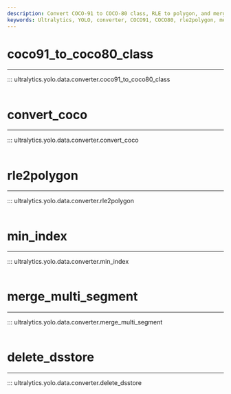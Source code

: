 ```yaml
---
description: Convert COCO-91 to COCO-80 class, RLE to polygon, and merge multi-segment images with Ultralytics YOLO data converter. Improve your object detection.
keywords: Ultralytics, YOLO, converter, COCO91, COCO80, rle2polygon, merge_multi_segment, annotations
---
```


# coco91_to_coco80_class
---
::: ultralytics.yolo.data.converter.coco91_to_coco80_class
<br><br>

# convert_coco
---
::: ultralytics.yolo.data.converter.convert_coco
<br><br>

# rle2polygon
---
::: ultralytics.yolo.data.converter.rle2polygon
<br><br>

# min_index
---
::: ultralytics.yolo.data.converter.min_index
<br><br>

# merge_multi_segment
---
::: ultralytics.yolo.data.converter.merge_multi_segment
<br><br>

# delete_dsstore
---
::: ultralytics.yolo.data.converter.delete_dsstore
<br><br>

